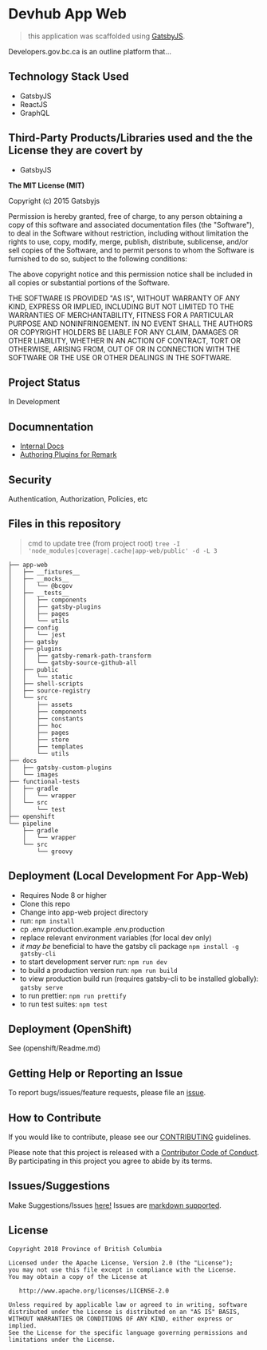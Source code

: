 # Devhub App Web
> this application was scaffolded using [GatsbyJS](https://github.com/gatsbyjs/gatsby). 

Developers.gov.bc.ca is an outline platform that...

## Technology Stack Used
- GatsbyJS
- ReactJS
- GraphQL
## Third-Party Products/Libraries used and the the License they are covert by
- GatsbyJS 

**The MIT License (MIT)**

Copyright (c) 2015 Gatsbyjs

Permission is hereby granted, free of charge, to any person obtaining a copy
of this software and associated documentation files (the "Software"), to deal
in the Software without restriction, including without limitation the rights
to use, copy, modify, merge, publish, distribute, sublicense, and/or sell
copies of the Software, and to permit persons to whom the Software is
furnished to do so, subject to the following conditions:

The above copyright notice and this permission notice shall be included in all
copies or substantial portions of the Software.

THE SOFTWARE IS PROVIDED "AS IS", WITHOUT WARRANTY OF ANY KIND, EXPRESS OR
IMPLIED, INCLUDING BUT NOT LIMITED TO THE WARRANTIES OF MERCHANTABILITY,
FITNESS FOR A PARTICULAR PURPOSE AND NONINFRINGEMENT. IN NO EVENT SHALL THE
AUTHORS OR COPYRIGHT HOLDERS BE LIABLE FOR ANY CLAIM, DAMAGES OR OTHER
LIABILITY, WHETHER IN AN ACTION OF CONTRACT, TORT OR OTHERWISE, ARISING FROM,
OUT OF OR IN CONNECTION WITH THE SOFTWARE OR THE USE OR OTHER DEALINGS IN THE
SOFTWARE.
## Project Status
In Development
## Documnentation

- [Internal Docs](./docs/README.md)
- [Authoring Plugins for Remark](https://www.huynguyen.io/2018-05-remark-gatsby-plugin-part-2/)
## Security

Authentication, Authorization, Policies, etc

## Files in this repository
> cmd to update tree (from project root) `tree -I 'node_modules|coverage|.cache|app-web/public' -d -L 3`
```
├── app-web
│   ├── __fixtures__
│   ├── __mocks__
│   │   └── @bcgov
│   ├── __tests__
│   │   ├── components
│   │   ├── gatsby-plugins
│   │   ├── pages
│   │   └── utils
│   ├── config
│   │   └── jest
│   ├── gatsby
│   ├── plugins
│   │   ├── gatsby-remark-path-transform
│   │   └── gatsby-source-github-all
│   ├── public
│   │   └── static
│   ├── shell-scripts
│   ├── source-registry
│   └── src
│       ├── assets
│       ├── components
│       ├── constants
│       ├── hoc
│       ├── pages
│       ├── store
│       ├── templates
│       └── utils
├── docs
│   ├── gatsby-custom-plugins
│   └── images
├── functional-tests
│   ├── gradle
│   │   └── wrapper
│   └── src
│       └── test
├── openshift
└── pipeline
    ├── gradle
    │   └── wrapper
    └── src
        └── groovy
```

## Deployment (Local Development For App-Web)

* Requires Node 8 or higher
* Clone this repo
* Change into app-web project directory
* run: `npm install`
* cp .env.production.example .env.production
* replace relevant environment variables (for local dev only)
* *it may be* beneficial to have the gatsby cli package `npm install -g gatsby-cli`
* to start development server run: `npm run dev`
* to build a production version run: `npm run build`
* to view production build run (requires gatsby-cli to be installed globally): `gatsby serve`
* to run prettier: `npm run prettify`
* to run test suites: `npm test`

## Deployment (OpenShift)

See (openshift/Readme.md)

## Getting Help or Reporting an Issue

To report bugs/issues/feature requests, please file an [issue](https://github.com/BCDevOps/opendev-template/issues/).

## How to Contribute

If you would like to contribute, please see our [CONTRIBUTING](CONTRIBUTING.md) guidelines.

Please note that this project is released with a [Contributor Code of Conduct](CODE_OF_CONDUCT.md). 
By participating in this project you agree to abide by its terms.

## Issues/Suggestions
Make Suggestions/Issues [here!](https://github.com/bcgov/devhub-app-web/issues/new)
Issues are [markdown supported](https://guides.github.com/features/mastering-markdown/).

## License

    Copyright 2018 Province of British Columbia

    Licensed under the Apache License, Version 2.0 (the "License");
    you may not use this file except in compliance with the License.
    You may obtain a copy of the License at

       http://www.apache.org/licenses/LICENSE-2.0

    Unless required by applicable law or agreed to in writing, software
    distributed under the License is distributed on an "AS IS" BASIS,
    WITHOUT WARRANTIES OR CONDITIONS OF ANY KIND, either express or implied.
    See the License for the specific language governing permissions and
    limitations under the License.
